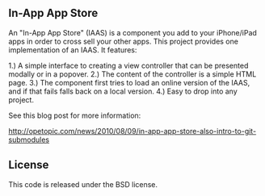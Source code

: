In-App App Store
----------------

An "In-App App Store" (IAAS) is a component you add to your iPhone/iPad apps in order to cross sell your other apps. This project provides one 
implementation of an IAAS. It features:

1.) A simple interface to creating a view controller that can be presented modally or in a popover.
2.) The content of the controller is a simple HTML page.
3.) The component first tries to load an online version of the IAAS, and if that fails falls back on a local version.
4.) Easy to drop into any project.


See this blog post for more information:

http://opetopic.com/news/2010/08/09/in-app-app-store-also-intro-to-git-submodules



License
-------

This code is released under the BSD license.
